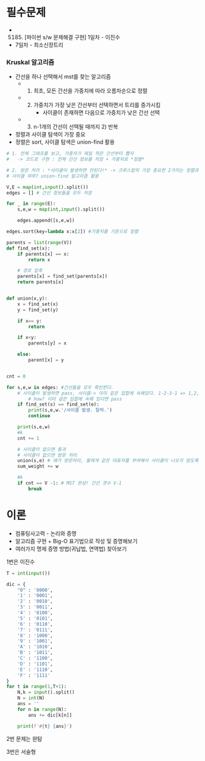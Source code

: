 # 필수문제

- 5185. [파이썬 s/w 문제해결 구현] 1일차 - 이진수
- 7일차 - 최소신장트리

### Kruskal 알고리즘

- 간선을 하나 선택해서 mst를 찾는 알고리즘
  - 1. 최초, 모든 간선을 가중치에 따라 오름차순으로 정렬
  - 2. 가중치가 가장 낮은 간선부터 선택하면서 트리를 증가시킴
       - 사이클이 존재하면 다음으로 가중치가 낮은 간선 선택
  - 3. n-1개의 간선이 선택될 때까지 2) 반복
- 정렬과 사이클 탐색이 가장 중요
- 정렬은 sort, 사이클 탐색은 union-find 활용

```py
# 1. 전체 그래프를 보고, 가중치가 제일 작은 간선부터 뽑자
#   -> 코드로 구현 : 전체 간선 정보를 저장 + 가중치로 *정렬*

# 2. 방문 처리 : *사이클이 발생하면 안된다!* -> 크루스칼의 가장 중요한 2가지는 정렬과 사이클 탐색
# 사이클 여부? union-find 알고리즘 활용

V,E = map(int,input().split())
edges = [] # 간선 정보들을 모두 저장

for _ in range(E):
    s,e,w = map(int,input().split())

    edges.append([s,e,w])

edges.sort(key=lambda x:x[2]) #가중치를 기준으로 정렬

parents = list(range(V))
def find_set(x):
    if parents[x] == x:
        return x

    # 경로 압축
    parents[x] = find_set(parents[x])
    return parents[x]


def union(x,y):
    x = find_set(x)
    y = find_set(y)

    if x== y:
        return

    if x<y:
        parents[y] = x

    else:
        parent[x] = y


cnt = 0

for s,e,w in edges: #간선들을 모두 확인한다.
    # 사이클이 발생하면 pass, 사이클-> 이미 같은 집합에 속해있다. 1-2-3-1 => 1,2,3이 모두 1을 가리킴
        # how? 이미 같은 집합에 속해 있다면 pass
    if find_set(s) == find_set(e):
        print(s,e,w.'/사이클 발생. 탈락.')
        continue

    print(s,e,w)
    #k
    cnt += 1

    # 사이클이 없으면 통과
    # 사이클이 없으면 방문 처리
    union(s,e) # 얘가 방문처리, 둘에게 같은 대표자를 부여해서 사이클이 나오지 않도록 함
    sum_weight += w

    #k
    if cnt == V -1: # MST 완성! 간선 갯수 V-1
        break
```

# 이론

- 컴퓨팅사고력 - 논리와 증명
- 알고리즘 구현 + Big-O 표기법으로 작성 및 증명해보기
- 여러가지 명제 증명 방법(귀납법, 연역법) 찾아보기

1번은 이진수

```py
T = int(input())

dic = {
    "0" : '0000',
    '1' : '0001',
    '2' : '0010',
    '3' : '0011',
    '4' : '0100',
    '5' : '0101',
    '6' : '0110',
    '7' : '0111',
    '8' : '1000',
    '9' : '1001',
    'A' : '1010',
    'B' : '1011',
    'C' : '1100',
    'D' : '1101',
    'E' : '1110',
    'F' : '1111'
}
for t in range(1,T+1):
    N,k = input().split()
    N = int(N)
    ans = ''
    for n in range(N):
        ans += dic[k[n]]

    print(f'#{t} {ans}')
```

2번 문제는 완탐

3번은 서술형
